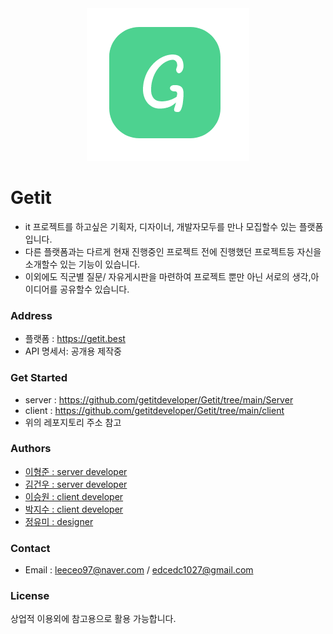 <!-- ![title](./Getit.png) -->

<div align='center'>
  <a href='https://getit.best' target="_blank" rel="noopener noreferrer">
    <img src='./Getit.png'>
  </a>
</div>

# Getit

- it 프로젝트를 하고싶은 기획자, 디자이너, 개발자모두를 만나 모집할수 있는 플랫폼 입니다.
- 다른 플랫폼과는 다르게 현재 진행중인 프로젝트 전에 진행했던 프로젝트등 자신을 소개할수 있는 기능이 있습니다.
- 이외에도 직군별 질문/ 자유게시판을 마련하여 프로젝트 뿐만 아닌 서로의 생각,아이디어를 공유할수 있습니다.

### Address

- 플랫폼 : https://getit.best
- API 명세서: 공개용 제작중

### Get Started

- server : https://github.com/getitdeveloper/Getit/tree/main/Server
- client : https://github.com/getitdeveloper/Getit/tree/main/client
- 위의 레포지토리 주소 참고

### Authors

- <a href='https://github.com/leeceo97' target="_blank" rel="noopener noreferrer">이형준 : server developer</a>
- <a href='https://github.com/kgw7401' target="_blank" rel="noopener noreferrer">김건우 : server developer</a>
- <a href='https://github.com/seungwonleee' target="_blank" rel="noopener noreferrer">이승원 : client developer</a>
- <a href='https://github.com/alyssa1996' target="_blank" rel="noopener noreferrer">박지수 : client developer</a>
- <a href='https://www.instagram.com/youme1802/' target="_blank" rel="noopener noreferrer">정유미 : designer</a>

### Contact

- Email : leeceo97@naver.com / edcedc1027@gmail.com

### License

상업적 이용외에 참고용으로 활용 가능합니다.
